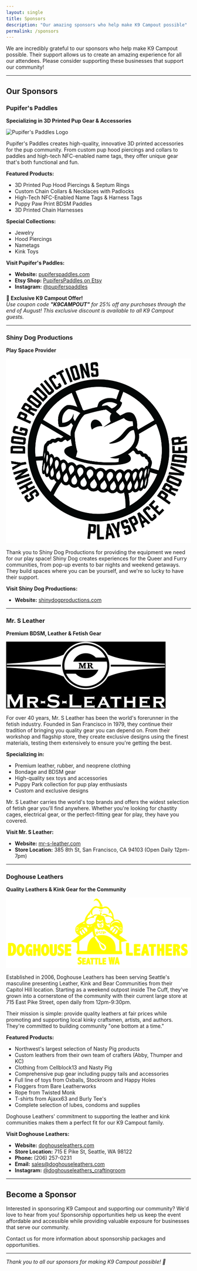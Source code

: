 ```yaml
---
layout: single
title: Sponsors
description: "Our amazing sponsors who help make K9 Campout possible"
permalink: /sponsors
---
```


We are incredibly grateful to our sponsors who help make K9 Campout possible. Their support allows us to create an amazing experience for all our attendees. Please consider supporting these businesses that support our community!

---

## Our Sponsors

### Pupifer's Paddles

**Specializing in 3D Printed Pup Gear & Accessories**

![Pupifer's Paddles Logo](/assets/images/2025/paddles.jpg)

Pupifer's Paddles creates high-quality, innovative 3D printed accessories for the pup community. From custom pup hood piercings and collars to paddles and high-tech NFC-enabled name tags, they offer unique gear that's both functional and fun.

**Featured Products:**
- 3D Printed Pup Hood Piercings & Septum Rings
- Custom Chain Collars & Necklaces with Padlocks
- High-Tech NFC-Enabled Name Tags & Harness Tags
- Puppy Paw Print BDSM Paddles
- 3D Printed Chain Harnesses

**Special Collections:**
- Jewelry
- Hood Piercings
- Nametags
- Kink Toys

**Visit Pupifer's Paddles:**
- **Website:** [pupiferspaddles.com](https://pupiferspaddles.com)
- **Etsy Shop:** [PupifersPaddles on Etsy](https://pupiferspaddles.etsy.com?coupon=K9CAMPOUT)
- **Instagram:** [@pupiferspaddles](https://www.instagram.com/pupiferspaddles)

**🎉 Exclusive K9 Campout Offer!**  
*Use coupon code **"K9CAMPOUT"** for 25% off any purchases through the end of August! This exclusive discount is available to all K9 Campout guests.*

---

### Shiny Dog Productions
**Play Space Provider**

![Shiny Dog Productions Logo](/assets/images/2025/shinydog.png)

Thank you to Shiny Dog Productions for providing the equipment we need for our play space! Shiny Dog creates experiences for the Queer and Furry communities, from pop-up events to bar nights and weekend getaways. They build spaces where you can be yourself, and we're so lucky to have their support.

**Visit Shiny Dog Productions:**
- **Website:** [shinydogproductions.com](https://shinydogproductions.com)

---

### Mr. S Leather
**Premium BDSM, Leather & Fetish Gear**

![Mr. S Leather Logo](/assets/images/2025/mrsleather.jpg)

For over 40 years, Mr. S Leather has been the world's forerunner in the fetish industry. Founded in San Francisco in 1979, they continue their tradition of bringing you quality gear you can depend on. From their workshop and flagship store, they create exclusive designs using the finest materials, testing them extensively to ensure you're getting the best.

**Specializing in:**
- Premium leather, rubber, and neoprene clothing
- Bondage and BDSM gear
- High-quality sex toys and accessories
- Puppy Park collection for pup play enthusiasts
- Custom and exclusive designs

Mr. S Leather carries the world's top brands and offers the widest selection of fetish gear you'll find anywhere. Whether you're looking for chastity cages, electrical gear, or the perfect-fitting gear for play, they have you covered.

**Visit Mr. S Leather:**
- **Website:** [mr-s-leather.com](https://www.mr-s-leather.com)
- **Store Location:** 385 8th St, San Francisco, CA 94103 (Open Daily 12pm-7pm)

---

### Doghouse Leathers
**Quality Leathers & Kink Gear for the Community**

![Doghouse Leathers Logo](/assets/images/2025/doghouse.png)

Established in 2006, Doghouse Leathers has been serving Seattle's masculine presenting Leather, Kink and Bear Communities from their Capitol Hill location. Starting as a weekend outpost inside The Cuff, they've grown into a cornerstone of the community with their current large store at 715 East Pike Street, open daily from 12pm-9:30pm.

Their mission is simple: provide quality leathers at fair prices while promoting and supporting local kinky craftsmen, artists, and authors. They're committed to building community "one bottom at a time."

**Featured Products:**
- Northwest's largest selection of Nasty Pig products
- Custom leathers from their own team of crafters (Abby, Thumper and KC)
- Clothing from Cellblock13 and Nasty Pig
- Comprehensive pup gear including puppy tails and accessories
- Full line of toys from Oxballs, Stockroom and Happy Holes
- Floggers from Bare Leatherworks
- Rope from Twisted Monk
- T-shirts from Ajaxx63 and Burly Tee's
- Complete selection of lubes, condoms and supplies

Doghouse Leathers' commitment to supporting the leather and kink communities makes them a perfect fit for our K9 Campout family.

**Visit Doghouse Leathers:**
- **Website:** [doghouseleathers.com](https://www.doghouseleathers.com)
- **Store Location:** 715 E Pike St, Seattle, WA 98122
- **Phone:** (206) 257-0231
- **Email:** sales@doghouseleathers.com
- **Instagram:** [@doghouseleathers_craftingroom](https://www.instagram.com/doghouseleathers_craftingroom/)

---

## Become a Sponsor

Interested in sponsoring K9 Campout and supporting our community? We'd love to hear from you! Sponsorship opportunities help us keep the event affordable and accessible while providing valuable exposure for businesses that serve our community.

Contact us for more information about sponsorship packages and opportunities.

---

*Thank you to all our sponsors for making K9 Campout possible! 🐾*

